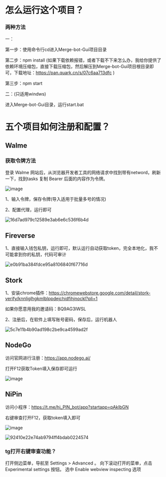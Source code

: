 # 怎么运行这个项目？
### 两种方法
一：

第一步：使用命令行cd进入Merge-bot-Gui项目目录

第二步：npm install (如果下载依赖报错，或者下载不下来怎么办，我给你提供了依赖环境压缩包，直接下载压缩包，然后解压到Merge-bot-Gui项目根目录即可，下载地址：https://pan.quark.cn/s/07c6aa713dfc )

第三步：npm start

二：(只适用windws)

进入Merge-bot-Gui目录，运行start.bat

# 五个项目如何注册和配置？

## Walme

### 获取令牌方法

登录 Walme 网站后，从浏览器开发者工具的网络请求中找到带有netword，刷新一下，找到tasks 复制 Bearer 后面的内容作为令牌。

![image](https://github.com/user-attachments/assets/75ec8ad3-e7e9-4966-b721-421c5f08d091)

1、输入令牌，保存令牌(导入适用于批量多号的情况)

2、配置代理，运行即可

![16d7ad979c12589e3ab6e6c536f6b4d](https://github.com/user-attachments/assets/a12ef3ed-99be-499a-bc51-a4c9c9f8f060)

## Fireverse

1、直接输入钱包私钥，运行即可，默认运行自动获取token，完全本地化，我不可能拿到你的私钥，代码可审计

![e0b91ba384fdce95a8106840f67716d](https://github.com/user-attachments/assets/93ea01dc-a2e7-4fa1-9d90-39e1e1635063)

## Stork

1、安装chrome插件：https://chromewebstore.google.com/detail/stork-verify/knnliglhgkmlblppdejchidfihjnockl?pli=1

  如果你愿意用我的邀请码：BQ9AG3IWSL
  
2、注册后，在软件上填写账号密码，保存后，运行机器人

![5c7e11b4b90ad198c2be9ca4599ad2f](https://github.com/user-attachments/assets/083383d3-e1a4-400e-a5e2-7eb4c0561744)

## NodeGo

访问官网进行注册：https://app.nodego.ai/

打开F12获取Token填入保存即可运行

![image](https://github.com/user-attachments/assets/bc27a1be-8e30-489a-9a4b-b8f9f4686a24)


## NiPin

访问小程序：https://t.me/hi_PIN_bot/app?startapp=pAkIbGN

右键审查打开F12，获取token填入即可

![image](https://github.com/user-attachments/assets/7d76a7e1-d4e1-4c35-99f8-15953097b27a)

![92410e22e74ab9794ff4bdab0224574](https://github.com/user-attachments/assets/4e9e9c60-1eb2-4aa8-87b5-9df886a1b07c)


### tg打开右键审查功能？

打开侧边菜单，导航至 Settings > Advanced 。 向下滚动打开的菜单，点击 Experimental settings 按钮。 选中 Enable webview inspecting 选项

